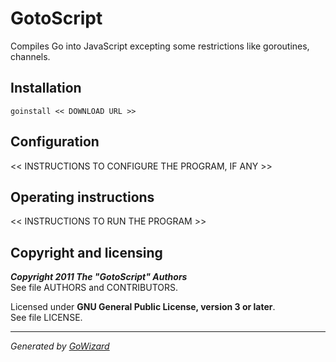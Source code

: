 GotoScript
==========

Compiles Go into JavaScript excepting some restrictions like goroutines, channels.


## Installation

	goinstall << DOWNLOAD URL >>


## Configuration

<< INSTRUCTIONS TO CONFIGURE THE PROGRAM, IF ANY >>


## Operating instructions

<< INSTRUCTIONS TO RUN THE PROGRAM >>


## Copyright and licensing

***Copyright 2011  The "GotoScript" Authors***  
See file AUTHORS and CONTRIBUTORS.

Licensed under **GNU General Public License, version 3 or later**.  
See file LICENSE.


* * *
*Generated by [GoWizard](https://github.com/kless/GoWizard)*

